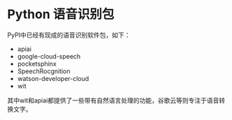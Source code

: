 # Python 语音识别包

PyPI中已经有现成的语音识别软件包，如下：



- apiai
- google-cloud-speech
- pocketsphinx
- SpeechRocgnition
- watson-developer-cloud
- wit

其中wit和apiai都提供了一些带有自然语言处理的功能，谷歌云等则专注于语音转换文字。

